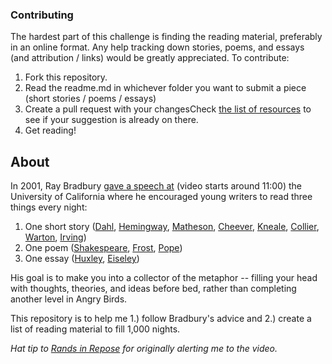 ### Contributing

The hardest part of this challenge is finding the reading material, preferably in an online format. Any help tracking down stories, poems, and essays (and attribution / links) would be greatly appreciated. To contribute:

1. Fork this repository.
2. Read the readme.md in whichever folder you want to submit a piece (short stories / poems / essays)
3. Create a pull request with your changesCheck [the list of resources](the-list.md) to see if your suggestion is already on there.
4. Get reading!

## About
In 2001, Ray Bradbury [gave a speech at](http://www.youtube.com/watch?v=_W-r7ABrMYU) (video starts around 11:00) the University of California where he encouraged young writers to read three things every night:

1. One short story ([Dahl](http://en.wikipedia.org/wiki/Roald_Dahl), [Hemingway](http://en.wikipedia.org/wiki/Hemingway), [Matheson](http://en.wikipedia.org/wiki/Richard_Matheson), [Cheever](http://en.wikipedia.org/wiki/John_Cheever), [Kneale](http://en.wikipedia.org/wiki/Nigel_Kneale), [Collier](http://en.wikipedia.org/wiki/John_Collier_%28writer%29), [Warton](http://en.wikipedia.org/wiki/Edith_Wharton), [Irving](http://en.wikipedia.org/wiki/Washington_Irving))
2. One poem ([Shakespeare](http://en.wikipedia.org/wiki/William_Shakespeare), [Frost](http://en.wikipedia.org/wiki/Robert_Frost), [Pope](http://en.wikipedia.org/wiki/Alexander_Pope))
3. One essay ([Huxley](http://en.wikipedia.org/wiki/Aldus_Huxley), [Eiseley](http://en.wikipedia.org/wiki/Loren_Eiseley))

His goal is to make you into a collector of the metaphor -- filling your head with thoughts, theories, and ideas before bed, rather than completing another level in Angry Birds.

This repository is to help me 1.) follow Bradbury's advice and 2.) create a list of reading material to fill 1,000 nights.

_Hat tip to [Rands in Repose](http://randsinrepose.com/links/2013/11/30/1000-nights/) for originally alerting me to the video._


